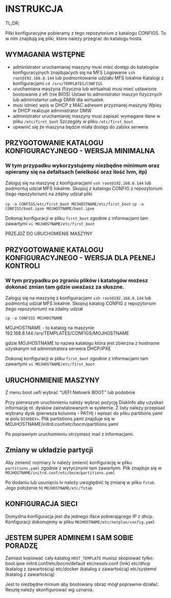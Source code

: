 # INSTRUKCJA

TL;DR;

Pliki konfiguracyjne pobieramy z tego repozytorium z katalogu CONFIGS. To w nim znajdują się pliki, które należy przegrać do katalogu hosta. 

## WYMAGANIA WSTĘPNE

- administrator uruchamianej maszyny musi mieć dostęp do katalogów konfiguracyjnych znajdujacych się na MFS
    Logowanie `ssh root@192.168.8.144` lub podmontowanie udziału MFS lokalnie
    Katalogi z konfiguracjami `cd /srv/TEMPLATES/CONFIGS`
- uruchamiana maszyna (fizyczna lub wirtualna) musi mieć ustawione bootowanie z efi (nie BIOS)
    Ustawi to administrator maszyn fizycznych lub administartor usługi DMW dla wirtualek.
- musi istnieć wpis w DHCP z MAC adresem przyznanej maszyny
    Wpisy w DHCP realizuje administrator DMW
- administrator uruchamianej maszyny musi zapisać wymagane dane w pliku `/etc/first_boot`
    Szczegóły w pliku `/etc/first_boot`
- upewnić się że maszyna będzie miała dostęp do zabixx serwera

## PRZYGOTOWANIE KATALOGU KONFIGURACYJNEGO - WERSJA MINIMALNA

### W tym przypadku wykorzystujemy niezbędne minimum oraz opieramy się na defaltsach (wielkość oraz ilość lvm, itp)

Zaloguj się na maszynę z konfiguiracjami
`ssh root@192.168.8.144` lub podmontuj udział MFS lokalnie.
Skopiuj z katalogu CONFIG z repozytorium (tego repozytorium) na zdalny udział pliki

`cp -a CONFIGS/etc/first_boot MOJHOSTNAME/etc/first_boot`
`cp -a CONFIGS/boot.ipxe MOJHOSTNAME/boot.ipxe`

Dokonaj konfiguracji w pliku `first_boot` zgodnie z informacjami tam zawartymi
`vi MOJHOSTNAME/etc/first_boot`

PRZEJDŹ DO URUCHOMIENIE MASZYNY

## PRZYGOTOWANIE KATALOGU KONFIGURACYJNEGO - WERSJA DLA PEŁNEJ KONTROLI

### W tym przypadku po zgraniu plików i katalogów możesz dokonać zmian tam gdzie uważasz za słuszne.

Zaloguj się na maszynę z konfiguiracjami 
`ssh root@192.168.8.144` lub podmontuj udział MFS lokalnie.
Skopiuj katalog CONFIG z repozytorium (tego repozytorium) na zdalny udział

`cp -a CONFIGS MOJHOSTNAME`

MOJHOSTNAME - to katalog na maszynie 192.168.8.144:/srv/TEMPLATES/CONFIGS/MOJHOSTNAME

gdzie MOJHOSTNAME to nazwa katalogu która jest zbierzna z hostname uzyskanym od administratora serwera DHCP/iPXE

Dokonaj konfiguracji w pliku `first_boot` zgodnie z informacjami tam zawartymi
`vi MOJHOSTNAME/etc/first_boot`

## URUCHONMIENIE MASZYNY

Z menu boot uefi wybrać "UEFI Netowrk BOOT" lub podobnie

Przy pierwszym uruchonieniu należy wybrać pozycję DiskInfo aby uzyskać informację nt. dysków zainstalowanych w systemie. Z listy należy przepisać wybrany dysk (pierwsza kolumna - PATH) i wpisać do pliku partitions.yaml w polu `DISKDEV=`. Plik partistions.yaml znajduje się w MOJHOSTNAME/initrd.conf/etc/bocm/partitions.yaml

Po poprawnym uruchomieniu otrzymasz mail z informacjami.


## Zmiany w układzie partycji

Aby zmienić rozmiary lv należy zmienić konfigurację w pliku `partitions.yaml` zgodnie z wytycznymi tam zawartymi.
Plik znajduje się w `MOJHOSTNAME/initrd.conf/etc/bocm/partitions.yaml`

Po dodaniu lub usunięciu lv należy uwzględnić tę zmianę w pliku `fstab`. Jego położenie to `MOJHOSTNAME/etc/fstab`

## KONFIGURACJA SIECI

Domyślna konfiguracja jest dla jednego iface pobierającego IP z dhcp.
Konfiguracji dokonujemy w pliku `MOJHOSTNAME/etc/netplan/config.yaml`


## JESTEM SUPER ADMINEM I SAM SOBIE PORADZĘ

Zamiast kopiować cały katalog `HOST_TEMPLATE` musisz skopiować tylko:
boot.ipxe
initrd.conf/etc/bocm/default
etc/resolv.conf (link)
etc/dhcp (katalog z zawartością)
etc/docker (katalog z zawartością)
etc/systemd (katalog z zawartością)

Jest to niezbędne minium aby bootowany obraz mógł poprawnie działać.
Resztę należy skonfigurować wg uznania.
